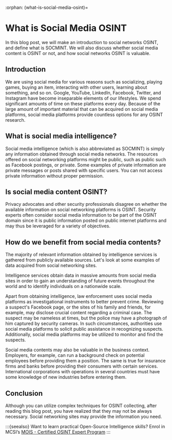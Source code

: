 :orphan:
(what-is-social-media-osint)=
# What is Social Media OSINT
 
In this blog post, we will make an introduction to social networks OSINT, and define what is SOCMINT. We will also discuss whether social media content is OSINT or not, and how social networks OSINT is valuable.

## Introduction

We are using social media for various reasons such as socializing, playing games, buying an item, interacting with other users, learning about something, and so on. Google, YouTube, LinkedIn, Facebook, Twitter, and Instagram have become inseparable elements of our lifestyles. We spend significant amounts of time on these platforms every day. Because of the large amount of important material that can be acquired on social media platforms, social media platforms provide countless options for any OSINT research.

## What is social media intelligence?

Social media intelligence (which is also abbreviated as SOCMINT) is simply any information obtained through social media networks. The resources offered on social networking platforms might be public, such as public such as Facebook postings, or private. Some examples of private information are private messages or posts shared with specific users. You can not access private information without proper permission.

## Is social media content OSINT?

Privacy advocates and other security professionals disagree on whether the available information on social networking platforms is OSINT. Security experts often consider social media information to be part of the OSINT domain since it is public information posted on public internet platforms and may thus be leveraged for a variety of objectives.

## How do we benefit from social media contents?

The majority of relevant information obtained by intelligence services is gathered from publicly available sources. Let's look at some examples of data acquired from social networking sites.

Intelligence services obtain data in massive amounts from social media sites in order to gain an understanding of future events throughout the world and to identify individuals on a nationwide scale.

Apart from obtaining intelligence, law enforcement uses social media platforms as investigational instruments to better prevent crime. Reviewing a suspect's Facebook page, or the sites of his family and friends, for example, may disclose crucial content regarding a criminal case. The suspect may be nameless at times, but the police may have a photograph of him captured by security cameras.
In such circumstances, authorities use social media platforms to solicit public assistance in recognizing suspects. Additionally, social media platforms may be utilized to monitor and find the suspects.

Social media contents may also be valuable in the business context. Employers, for example, can run a background check on potential employees before providing them a position. The same is true for insurance firms and banks before providing their consumers with certain services. International corporations with operations in several countries must have some knowledge of new industries before entering them.

## Conclusion

Although you can utilize complex techniques for OSINT collecting, after reading this blog post, you have realized that they may not be always necessary. Social networking sites may provide the information you need.

:::{seealso}
Want to learn practical Open-Source Intelligence skills? Enrol in MCSI’s [MOIS - Certified OSINT Expert Program](https://www.mosse-institute.com/certifications/mois-certified-osint-expert.html)
:::